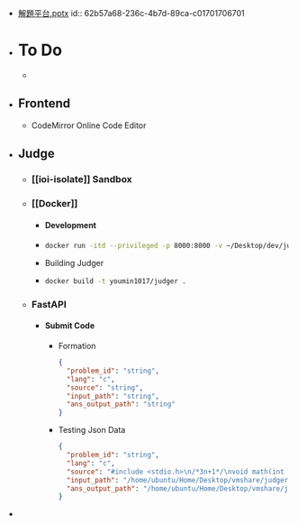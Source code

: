 - [解題平台.pptx](../assets/解題平台.pptx)
  id:: 62b57a68-236c-4b7d-89ca-c01701706701
- # To Do
	-
- ## Frontend
	- CodeMirror Online Code Editor
- ## Judge
	- ### [[ioi-isolate]] Sandbox
	- ### [[Docker]]
		- #### Development
		- ```bash
		  docker run -itd --privileged -p 8000:8000 -v ~/Desktop/dev/judger:/app  --name compiler youmin1017/compilers
		  ```
		- Building Judger
		- ```bash
		  docker build -t youmin1017/judger .
		  ```
	- ### FastAPI
		- #### Submit Code
			- Formation
			  ```json
			  {
			    "problem_id": "string",
			    "lang": "c",
			    "source": "string",
			    "input_path": "string",
			    "ans_output_path": "string"
			  }
			  ```
			- Testing Json Data
			  ```json
			  {
			    "problem_id": "string",
			    "lang": "c",
			    "source": "#include <stdio.h>\n/*3n+1*/\nvoid math(int n,int *MAX){\n    int count = 1;\n    while(n-1){\n        if(n&1) n = 3*n+1;\n        else    n /= 2;\n        ++count;\n    }\n    if(count > *MAX) *MAX = count;\n}\nint main(){\n    int a,b,i,MAX=1;\n    while(scanf(\"%d%d\", &a,&b) == 2){\n        printf(\"%d %d \", a,b);\n        if(a > b) a^=b^=a^=b;\n        for(i=a; i <= b; ++i)\n            math(i,&MAX);\n        printf(\"%d\\n\", MAX);\n        MAX=1;\n    }\n    return 0;\n}",
			    "input_path": "/home/ubuntu/Home/Desktop/vmshare/judger/tmp/uva_100_input.txt",
			    "ans_output_path": "/home/ubuntu/Home/Desktop/vmshare/judger/tmp/uva_100_input.txt"
			  }
			  ```
-